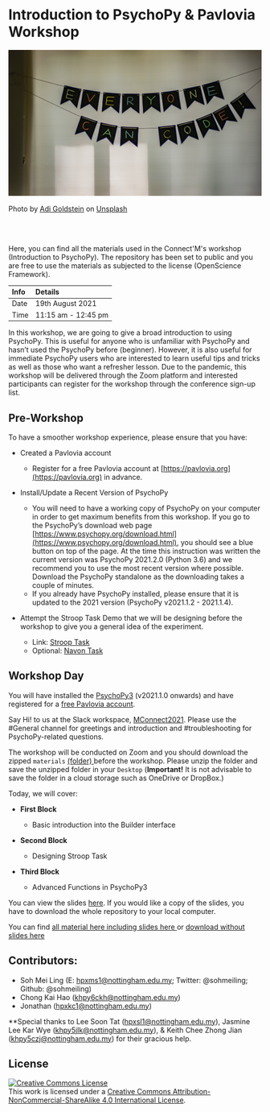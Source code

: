 <meta name="google-site-verification" content="d-eGbQsxaTGJqYgVW8kYhF4wq0BYq1iTtj9AE9J-dTc" />

# Introduction to PsychoPy & Pavlovia Workshop



![](image/adi-goldstein.jpg)

Photo by <a href="https://unsplash.com/@adigold1?utm_source=unsplash&utm_medium=referral&utm_content=creditCopyText">Adi Goldstein</a> on <a href="https://unsplash.com/s/photos/coding-for-kids?utm_source=unsplash&utm_medium=referral&utm_content=creditCopyText">Unsplash</a>

<br/><br/>

Here, you can find all the materials used in the Connect'M's workshop (Introduction to PsychoPy). The repository has been set to public and you are free to use the materials as subjected to the license (OpenScience Framework).

|Info        |Details    |
|:----------------|:---------|
|Date| 19th August 2021|
|Time | 11:15 am - 12:45 pm|

In this workshop, we are going to give a broad introduction to using PsychoPy. This is useful for anyone who is unfamiliar with PsychoPy and hasn’t used the PsychoPy before (beginner). However, it is also useful for immediate PsychoPy users who are interested to learn useful tips and tricks as well as those who want a refresher lesson. Due to the pandemic, this workshop will be delivered through the Zoom platform and interested participants can register for the workshop through the conference sign-up list.

## Pre-Workshop
To have a smoother workshop experience, please ensure that you have:

- Created a Pavlovia account
    - Register for a free Pavlovia account at [https://pavlovia.org](https://pavlovia.org) in advance.

- Install/Update a Recent Version of PsychoPy
    - You will need to have a working copy of PsychoPy on your computer in order to get maximum benefits from this workshop. If you go to the PsychoPy’s download web page [https://www.psychopy.org/download.html](https://www.psychopy.org/download.html), you should see a blue button on top of the page. At the time this instruction was written the current version was PsychoPy 2021.2.0 (Python 3.6) and we recommend you to use the most recent version where possible. Download the PsychoPy standalone as the downloading takes a couple of minutes.
    - If you already have PsychoPy installed, please ensure that it is updated to the 2021 version (PsychoPy v2021.1.2 - 2021.1.4).

- Attempt the Stroop Task Demo that we will be designing before the workshop to give you a general idea of the experiment.
    - Link: [Stroop Task](https://run.pavlovia.org/hpxms1/stroop_demo_workshop)
    - Optional: [Navon Task](https://run.pavlovia.org/hpxms1/navon_demo)

## Workshop Day
You will have installed the [PsychoPy3](https://www.psychopy.org/download.html) (v2021.1.0 onwards) and have registered for a [free Pavlovia account](https://gitlab.pavlovia.org/users/sign_in).

Say Hi! to us at the Slack workspace, [MConnect2021](https://join.slack.com/t/mconnect2021/shared_invite/zt-uc73uvir-S03xdQsLdTUNwLXqUBTJiw). Please use the \#General channel for greetings and introduction and \#troubleshooting for PsychoPy-related questions.

The workshop will be conducted on Zoom and you should download the zipped `materials` [(folder) <i class="fa fa-download"></i> ](https://github.com/sohmeiling/Practical_Stroop/archive/refs/heads/main.zip) before the workshop. Please unzip the folder and save the unzipped folder in your `Desktop` (**Important!** It is not advisable to save the folder in a cloud storage such as OneDrive or DropBox.)


Today, we will cover:
- **First Block**
    - Basic introduction into the Builder interface

- **Second Block**
    - Designing Stroop Task

- **Third Block**
    - Advanced Functions in PsychoPy3

You can view the slides [here](https://sohmeiling.github.io/Workshop_M_Connect/). If you would like a copy of the slides, you have to download the whole repository to your local computer.

You can find [all material here including slides  here <i class="fab fa-github"></i> ](https://github.com/sohmeiling/Workshop_M_Connect) or [download without slides here <i class="fa fa-download"></i> ](https://github.com/sohmeiling/Practical_Stroop/archive/refs/heads/main.zip)

## Contributors:
- Soh Mei Ling (E: hpxms1@nottingham.edu.my; Twitter: @sohmeiling; Github: @sohmeiling)
- Chong Kai Hao (khpy6ckh@nottingham.edu.my)
- Jonathan (hpxkc1@nottingham.edu.my)

**Special thanks to Lee Soon Tat (hpxsl1@nottingham.edu.my), Jasmine Lee Kar Wye (khpy5jlk@nottingham.edu.my), & Keith Chee Zhong Jian (khpy5czj@nottingham.edu.my) for their gracious help. 

## License
<a rel="license" href="http://creativecommons.org/licenses/by-nc-sa/4.0/"><img alt="Creative Commons License" style="border-width:0" src="https://i.creativecommons.org/l/by-nc-sa/4.0/88x31.png" /></a><br />This work is licensed under a <a rel="license" href="http://creativecommons.org/licenses/by-nc-sa/4.0/">Creative Commons Attribution-NonCommercial-ShareAlike 4.0 International License</a>.

